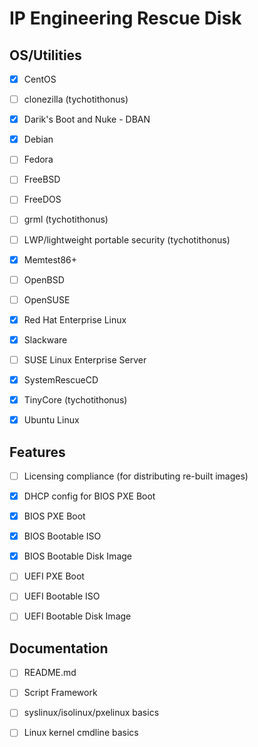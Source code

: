 
IP Engineering Rescue Disk
==========================

OS/Utilities
------------

   - [X] CentOS
   - [ ] clonezilla (tychotithonus)
   - [X] Darik's Boot and Nuke - DBAN
   - [X] Debian
   - [ ] Fedora
   - [ ] FreeBSD
   - [ ] FreeDOS
   - [ ] grml (tychotithonus)
   - [ ] LWP/lightweight portable security (tychotithonus)
   - [X] Memtest86+
   - [ ] OpenBSD
   - [ ] OpenSUSE
   - [X] Red Hat Enterprise Linux
   - [X] Slackware
   - [ ] SUSE Linux Enterprise Server
   - [X] SystemRescueCD
   - [X] TinyCore (tychotithonus)
   - [X] Ubuntu Linux


Features
--------

   - [ ] Licensing compliance (for distributing re-built images)
   - [X] DHCP config for BIOS PXE Boot
   - [X] BIOS PXE Boot
   - [X] BIOS Bootable ISO
   - [X] BIOS Bootable Disk Image
   - [ ] UEFI PXE Boot
   - [ ] UEFI Bootable ISO
   - [ ] UEFI Bootable Disk Image


Documentation
-------------

   - [ ] README.md
   - [ ] Script Framework
   - [ ] syslinux/isolinux/pxelinux basics
   - [ ] Linux kernel cmdline basics

